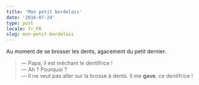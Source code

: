 ```yaml
---
title: 'Mon petit bordelais'
date: '2016-07-24'
type: post
locale: fr_FR
slug: mon-petit-bordelais
---
```


Au moment de se brosser les dents, agacement du petit dernier.

<!-- more -->

> — Papa, il est méchant le dentifrice !  
> — Ah ? Pourquoi ?  
> — Il ne veut pas aller sur la brosse à dents. Il me **gave**, ce dentifrice !
